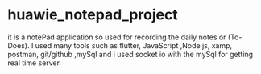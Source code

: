 # huawie_notepad_project

it is a notePad application so used for recording the daily notes or (To-Does). I used many tools such as flutter, JavaScript ,Node js, xamp, postman, git/github ,mySql and i used socket io with the mySql for getting real time server.



